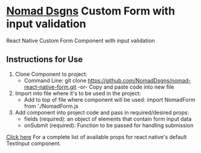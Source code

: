 # [Nomad Dsgns](https://www.nomaddsgns.com) Custom Form with input validation
React Native Custom Form Component with input validation

## Instructions for Use ##
1. Clone Component to project:
    - Command Line: git clone https://github.com/NomadDsgns/nomad-react-native-form.git
    -or- Copy and paste code into new file
2. Import into file where it's to be used in the project:
    - Add to top of file where component will be used: import NomadForm from './NomadForm.js
3. Add component into project code and pass in required/desired props:
    - fields (required): an object of elements that contain form input data
    - onSubmit (required): Function to be passed for handling submission

[Click here](https://reactnative.dev/docs/textinput) For a complete list of available props for react native's default TextInput component.